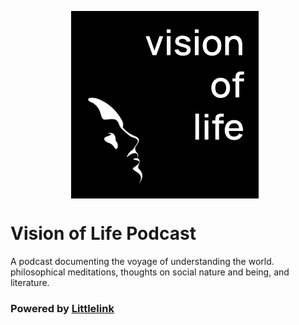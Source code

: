 <p align="center">
  <img src=" https://github.com/moiSentineL/podcast/blob/e6bcc7302657dd49b350b33fa9cbf79c957c5379/images/avatar.png" width="300" style="margin-right: 10px; vertical-align: middle">
</p>

# Vision of Life Podcast
A podcast documenting the voyage of understanding the world. philosophical meditations, thoughts on social nature and being, and literature.

### Powered by [Littlelink](https://littlelink.io)
